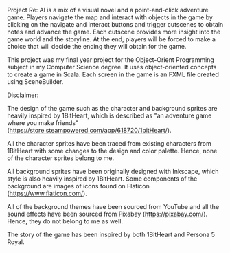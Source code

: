 Project Re: Al is a mix of a visual novel and a point-and-click adventure game. Players navigate the map and interact with objects in the game by clicking on the navigate and interact buttons and trigger cutscenes to obtain notes and advance the game. 
Each cutscene provides more insight into the game world and the storyline. At the end, players will be forced to make a choice that will decide the ending they will obtain for the game.

This project was my final year project for the Object-Orient Programming subject in my Computer Science degree. It uses object-oriented concepts to create a game in Scala. Each screen in the game is an FXML file created using SceneBuilder.

Disclaimer:

The design of the game such as the character and background sprites are heavily inspired by 1BitHeart, which is described as "an adventure game where you make friends" (https://store.steampowered.com/app/618720/1bitHeart/).

All the character sprites have been traced from existing characters from 1BitHeart with some changes to the design and color palette. Hence, none of the character sprites belong to me.

All background sprites have been originally designed with Inkscape, which style is also heavily inspired by 1BitHeart. Some components of the background are images of icons found on Flaticon (https://www.flaticon.com/).

All of the background themes have been sourced from YouTube and all the sound effects have been sourced from Pixabay (https://pixabay.com/). Hence, they do not belong to me as well.

The story of the game has been inspired by both 1BitHeart and Persona 5 Royal.

